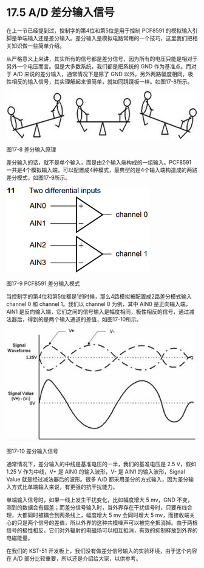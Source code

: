 # 17.5 A/D 差分输入信号

在上一节已经提到过，控制字的第4位和第5位是用于控制 PCF8591 的模拟输入引脚是单端输入还是差分输入。差分输入是模拟电路常用的一个技巧，这里我们把相关知识做一些简单介绍。

从严格意义上来讲，其实所有的信号都是差分信号，因为所有的电压只能是相对于另外一个电压而言。但是大多数系统，我们都是把系统的 GND 作为基准点。而对于 A/D 来说的差分输入，通常情况下是除了 GND 以外，另外两路幅度相同，极性相反的输入信号，其实理解起来很简单，就如同跷跷板一样。如图17-8所示。 

![](images/49.png)

图17-8 差分输入原理

差分输入的话，就不是单个输入，而是由2个输入端构成的一组输入。PCF8591 一共是4个模拟输入端，可以配置成4种模式，最典型的是4个输入端构造成的两路差分模式，如图17-9所示。 

![](images/50.png)

图17-9 PCF8591 差分输入模式

当控制字的第4位和第5位都是1的时候，那么4路模拟被配置成2路差分模式输入 channel 0 和 channel 1。我们以 channel 0 为例，其中 AIN0 是正向输入端，AIN1 是反向输入端，它们之间的信号输入是幅度相同，极性相反的信号，通过减法器后，得到的是两个输入通道的差值，如图17-10所示。 

![](images/51.png)

图17-10 差分输入信号

通常情况下，差分输入的中线是基准电压的一半，我们的基准电压是 2.5 V，假如 1.25 V 作为中线，V+ 是 AIN0 的输入波形，V- 是 AIN1 的输入波形，Signal Value 就是经过减法器后的波形。很多 A/D 都采用差分的方式输入，因为差分输入方式比单端输入来说，有更强的抗干扰能力。

单端输入信号时，如果一线上发生干扰变化，比如幅度增大 5 mv，GND 不变，测到的数据会有偏差；而差分信号输入时，当外界存在干扰信号时，只要布线合理，大都同时被耦合到两条线上，幅度增大 5 mv 会同时增大 5 mv，而接收端关心的只是两个信号的差值，所以外界的这种共模噪声可以被完全抵消掉。由于两根信号的极性相反，它们对外辐射的电磁场可以相互抵消，有效的抑制释放到外界的电磁能量。

在我们的 KST-51 开发板上，我们没有做差分信号输入的实验环境，由于这个内容在 A/D 部分比较重要，所以还是介绍给大家，以供参考。